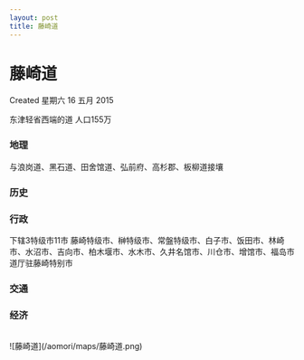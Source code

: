 ```yaml
---
layout: post
title: 藤崎道
---
```


# 藤崎道
Created 星期六 16 五月 2015

东津轻省西端的道
人口155万

### 地理
与浪岗道、黑石道、田舍馆道、弘前府、高杉郡、板柳道接壤

### 历史


### 行政
下辖3特级市11市
 藤崎特级市、榊特级市、常盤特级市、白子市、饭田市、林崎市、水沼市、吉向市、柏木堰市、水木市、久井名馆市、川仓市、增馆市、福岛市
道厅驻藤崎特别市

### 交通

### 经济

<br/>
![藤崎道](/aomori/maps/藤崎道.png)
